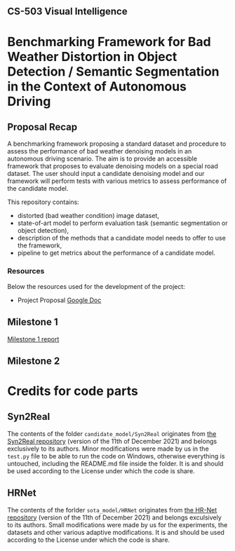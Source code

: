 ## CS-503 Visual Intelligence
# Benchmarking Framework for Bad Weather Distortion in Object Detection / Semantic Segmentation in the Context of Autonomous Driving

## Proposal Recap
A benchmarking framework proposing a standard dataset and procedure to assess the performance of bad weather denoising models in an autonomous driving scenario. The aim is to provide an accessible framework that proposes to evaluate denoising models on a special road dataset. The user should input a candidate denoising model and our framework will perform tests with various metrics to assess performance of the candidate model.

This repository contains:
- distorted (bad weather condition) image dataset,
- state-of-art model to perform evaluation task (semantic segmentation or object detection),
- description of the methods that a candidate model needs to offer to use the framework,
- pipeline to get metrics about the performance of a candidate model.

### Resources

Below the resources used for the development of the project:
- Project Proposal [Google Doc](https://docs.google.com/document/d/1qNOLPn8raD1vMe1DtMaB38gz32ec2g34F1GkgsOPekA/edit#)

## Milestone 1
[Milestone 1 report](https://www.overleaf.com/project/618069eb5c0c60d2b127609f)

## Milestone 2


# Credits for code parts

## Syn2Real

The contents of the folder `candidate_model/Syn2Real` originates from [the Syn2Real repository](https://github.com/rajeevyasarla/Syn2Real)
(version of the 11th of December 2021) and belongs exclusively to its authors. Minor modifications were made by us in
the `test.py` file to be able to run the code on Windows, otherwise everything is untouched, including the README.md file
inside the folder.
It is and should be used according to the License under which the code is share.

## HRNet

The contents of the forlder `sota_model/HRNet` originates from [the HR-Net repository](https://github.com/HRNet/HRNet-Semantic-Segmentation) (version of the 11th of December 2021) and belongs exculsively to its authors. Small modifications were made by us for the experiments, the datasets and other various adaptive modifications.
It is and should be used according to the License under which the code is share.
